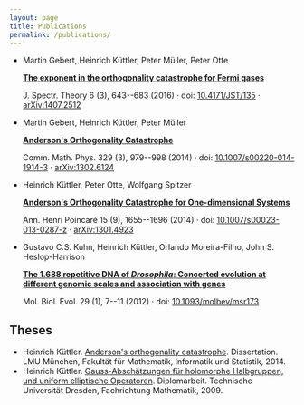 ```yaml
---
layout: page
title: Publications
permalink: /publications/
---
```


*   Martin Gebert, Heinrich Küttler, Peter Müller, Peter Otte

    [**The exponent in the orthogonality catastrophe for Fermi gases**](http://www.ems-ph.org/journals/show_abstract.php?issn=1664-039X&vol=6&iss=3&rank=7)

    J. Spectr. Theory 6 (3), 643--683 (2016) &middot; doi: [10.4171/JST/135](http://dx.doi.org/10.4171/JST/135)
 &middot; [arXiv:1407.2512](http://arxiv.org/abs/1407.2512)
*   Martin Gebert, Heinrich Küttler, Peter Müller

    [**Anderson's Orthogonality Catastrophe**](http://rd.springer.com/article/10.1007/s00220-014-1914-3?sa_campaign=email%2Fevent%2FarticleAuthor%2FonlineFirst)

    Comm. Math. Phys. 329 (3), 979--998 (2014) &middot; doi: [10.1007/s00220-014-1914-3](http://dx.doi.org/10.1007/s00220-014-1914-3) &middot; [arXiv:1302.6124](http://arxiv.org/abs/1302.6124)
*   Heinrich Küttler, Peter Otte, Wolfgang Spitzer

    [**Anderson's Orthogonality Catastrophe for One-dimensional Systems**](http://link.springer.com/article/10.1007%2Fs00023-013-0287-z)

    Ann. Henri Poincaré 15 (9), 1655--1696 (2014) &middot; doi: [10.1007/s00023-013-0287-z](http://dx.doi.org/10.1007/s00023-013-0287-z) &middot; [arXiv:1301.4923](http://arxiv.org/abs/1301.4923)
*   Gustavo C.S. Kuhn, Heinrich Küttler, Orlando Moreira-Filho, John S. Heslop-Harrison

    [**The 1.688 repetitive DNA of _Drosophila_: Concerted evolution at different genomic scales and association with genes**](http://mbe.oxfordjournals.org/content/29/1/7)

    Mol. Biol. Evol. 29 (1), 7--11 (2012) &middot; doi: [10.1093/molbev/msr173](http://dx.doi.org/10.1093/molbev/msr173)

## Theses

*   Heinrich Küttler. [Anderson's orthogonality catastrophe](http://edoc.ub.uni-muenchen.de/17442/). Dissertation. LMU München, Fakultät für Mathematik, Informatik und Statistik, 2014.
*   Heinrich Küttler. [Gauss-Abschätzungen für holomorphe Halbgruppen, und uniform elliptische Operatoren](http://www.mathematik.uni-muenchen.de/~kuettler/diplomarbeit.pdf). Diplomarbeit. Technische Universität Dresden, Fachrichtung Mathematik, 2009.
